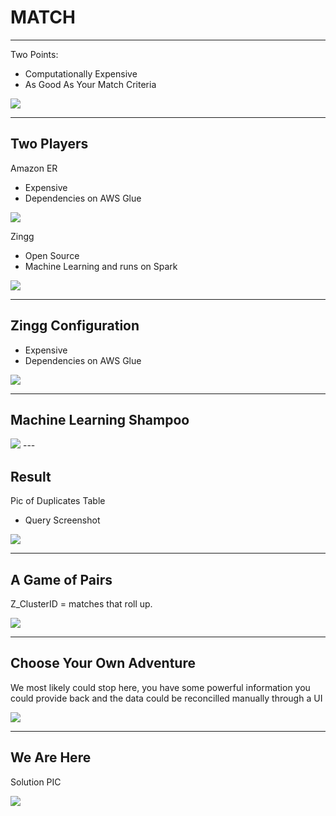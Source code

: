 <!-- .slide: data-background="#7016ad" -->
# MATCH <!-- .element: class="r-fit-text" -->

---
<!-- .slide: data-background="#7016ad" -->

Two Points:

 - Computationally Expensive
 - As Good As Your Match Criteria 

 <img src="{{asset_folder}}/pholder.png" />


---
<!-- .slide: data-background="#7016ad" -->

## Two Players

Amazon ER

- Expensive
- Dependencies on AWS Glue

<img src="{{asset_folder}}/pholder.png" />

Zingg

- Open Source
- Machine Learning and runs on Spark

<img src="{{asset_folder}}/pholder.png" />

---
<!-- .slide: data-background="#7016ad" -->
## Zingg Configuration

- Expensive
- Dependencies on AWS Glue

 <img src="{{asset_folder}}/pholder.png" />

---
<!-- .slide: data-background="#7016ad" -->
## Machine Learning Shampoo

 <img src="{{asset_folder}}/pholder.png" />
---


<!-- .slide: data-background="#7016ad" -->
## Result

Pic of Duplicates Table

- Query Screenshot


 <img src="{{asset_folder}}/pholder.png" />

---
<!-- .slide: data-background="#7016ad" -->
## A Game of Pairs

Z_ClusterID = matches that roll up.

 <img src="{{asset_folder}}/pholder.png" />

---
<!-- .slide: data-background="#7016ad" -->
## Choose Your Own Adventure

We most likely could stop here, you have some powerful information you could provide back and the data could be reconcilled manually through a UI

 <img src="{{asset_folder}}/pholder.png" />

---
<!-- .slide: data-background="#7016ad" -->
## We Are Here

Solution PIC

 <img src="{{asset_folder}}/pholder.png" />
